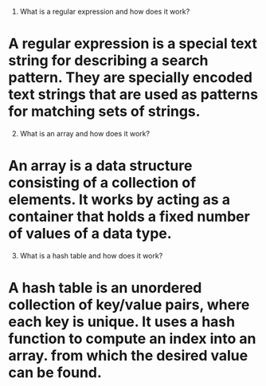 1. What is a regular expression and how does it work?

# A regular expression is a special text string for describing a search pattern. They are specially encoded text strings that are used as patterns for matching sets of strings.

2. What is an array and how does it work?

# An array is a data structure consisting of a collection of elements. It works by acting as a container that holds a fixed number of values of a data type.

3. What is a hash table and how does it work?

# A hash table is an unordered collection of key/value pairs, where each key is unique. It uses a hash function to compute an index into an array. from which the desired value can be found.